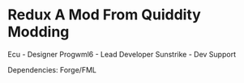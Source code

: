 Redux A Mod From Quiddity Modding
=====
Ecu - Designer
Progwml6 - Lead Developer
Sunstrike - Dev Support

Dependencies:
Forge/FML
